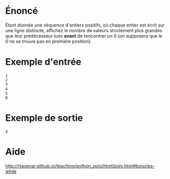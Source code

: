# **Énoncé**

Étant donnée une séquence d'entiers positifs, où chaque entier est écrit sur une ligne distincte, affichez le nombre de valeurs strictement plus grandes que leur prédécesseur lues **avant** de rencontrer un 0 (on supposera que le 0 ne se trouve pas en première position). 

# **Exemple d'entrée**

```
1
2
3
4
5
0
```

# **Exemple de sortie**

```
4
```

# Aide

http://rtavenar.github.io/teaching/python_poly/html/poly.html#boucles-while